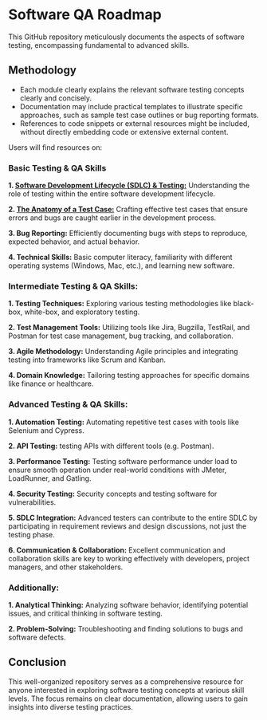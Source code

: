 # Software QA Roadmap

This GitHub repository meticulously documents the aspects of software testing, encompassing fundamental to advanced skills.

## Methodology

- Each module clearly explains the relevant software testing concepts clearly and concisely.
- Documentation may include practical templates to illustrate specific approaches, such as sample test case outlines or bug reporting formats.
- References to code snippets or external resources might be included, without directly embedding code or extensive external content.

Users will find resources on:

### Basic Testing & QA Skills

**1. [Software Development Lifecycle (SDLC) & Testing:](00-SOFTWARE-DEVELOPMENT-LIFE-CYCLE-SDLC)** Understanding the role of testing within the entire software development lifecycle.

**2. [The Anatomy of a Test Case:](https://github.com/amandaestevez/softwareqa/blob/efdf2923fb846e50d1dcf2929510f433d04bfb6d/01-TEST-CASES/011-ANATOMY-OF-TEST-CASES.md)** Crafting effective test cases that ensure errors and bugs are caught earlier in the development process.

**3. Bug Reporting:** Efficiently documenting bugs with steps to reproduce, expected behavior, and actual behavior.

**4. Technical Skills:** Basic computer literacy, familiarity with different operating systems (Windows, Mac, etc.), and learning new software.

### Intermediate Testing & QA Skills:

**1. Testing Techniques:** Exploring various testing methodologies like black-box, white-box, and exploratory testing.

**2. Test Management Tools:**  Utilizing tools like Jira, Bugzilla, TestRail, and Postman for test case management, bug tracking, and collaboration.

**3. Agile Methodology:**  Understanding Agile principles and integrating testing into frameworks like Scrum and Kanban.

**4. Domain Knowledge:** Tailoring testing approaches for specific domains like finance or healthcare.

### Advanced Testing & QA Skills:

**1. Automation Testing:** Automating repetitive test cases with tools like Selenium and Cypress.

**2. API Testing:** testing APIs with different tools (e.g. Postman).

**3. Performance Testing:** Testing software performance under load to ensure smooth operation under real-world conditions with JMeter, LoadRunner, and Gatling.

**4. Security Testing:** Security concepts and testing software for vulnerabilities.

**5. SDLC Integration:** Advanced testers can contribute to the entire SDLC by participating in requirement reviews and design discussions, not just the testing phase.

**6. Communication & Collaboration:** Excellent communication and collaboration skills are key to working effectively with developers, project managers, and other stakeholders.

### Additionally:

**1. Analytical Thinking:** Analyzing software behavior, identifying potential issues, and critical thinking in software testing.

**2. Problem-Solving:** Troubleshooting and finding solutions to bugs and software defects.


## Conclusion
This well-organized repository serves as a comprehensive resource for anyone interested in exploring software testing concepts at various skill levels.  The focus remains on clear documentation, allowing users to gain insights into diverse testing practices.

